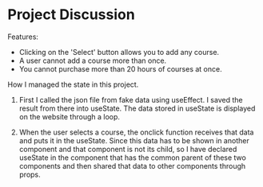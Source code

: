 # Project Discussion

Features: 
- Clicking on the 'Select' button allows you to add any course.
- A user cannot add a course more than once.
- You cannot purchase more than 20 hours of courses at once.


How I managed the state in this project.

1. First I called the json file from fake data using useEffect. I saved the result from there into useState. The data stored in useState is displayed on the website through a loop.

2. When the user selects a course, the onclick function receives that data and puts it in the useState.
Since this data has to be shown in another component and that component is not its child, so I have declared useState in the component that has the common parent of these two components and then shared that data to other components through props.
